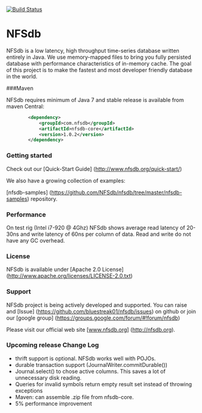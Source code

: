 [![Build Status](https://secure.travis-ci.org/NFSdb/nfsdb.png?branch=master)](http://travis-ci.org/NFSdb/nfsdb)

NFSdb
======

NFSdb is a low latency, high throughput time-series database written entirely in Java. We use memory-mapped files to bring you fully persisted database with performance characteristics of in-memory cache.
The goal of this project is to make the fastest and most developer friendly database in the world.


###Maven

NFSdb requires minimum of Java 7 and stable release is available from maven Central:

```xml
        <dependency>
            <groupId>com.nfsdb</groupId>
            <artifactId>nfsdb-core</artifactId>
            <version>1.0.2</version>
        </dependency>

```

### Getting started

Check out our [Quick-Start Guide] (http://www.nfsdb.org/quick-start/)

We also have a growing collection of examples:
 
[nfsdb-samples] (https://github.com/NFSdb/nfsdb/tree/master/nfsdb-samples) repository.

### Performance

On test rig (Intel i7-920 @ 4Ghz) NFSdb shows average read latency of 20-30ns and write latency of 60ns per column of data. Read and write do not have any GC overhead.

### License

NFSdb is available under [Apache 2.0 License] (http://www.apache.org/licenses/LICENSE-2.0.txt)

### Support

NFSdb project is being actively developed and supported. You can raise and [Issue] (https://github.com/bluestreak01/nfsdb/issues) on github or join our [google group] (https://groups.google.com/forum/#!forum/nfsdb)

Please visit our official web site [www.nfsdb.org] (http://nfsdb.org).

### Upcoming release Change Log

- thrift support is optional. NFSdb works well with POJOs.
- durable transaction support (JournalWriter.commitDurable())
- Journal.select() to chose active columns. This saves a lot of unnecessary disk reading.
- Queries for invalid symbols return empty result set instead of throwing exceptions
- Maven: can assemble .zip file from nfsdb-core.
- 5% performance improvement
